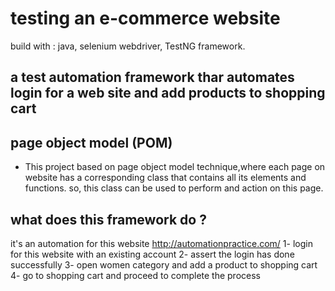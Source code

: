 # testing an e-commerce website

build with : java, selenium webdriver, TestNG framework.
 
## a test automation framework thar automates login for a web site and add products to shopping cart
## page object model (POM)
* This project based on page object model technique,where each page on website has a corresponding class that contains all its elements and functions. so, this class can be used to perform and action on this page.

## what does this framework do ?
it's an automation for this website http://automationpractice.com/
1- login for this website with an existing account
2- assert the login has done successfully 
3- open women category and add a product to shopping cart
4- go to shopping cart and proceed to complete the process 
